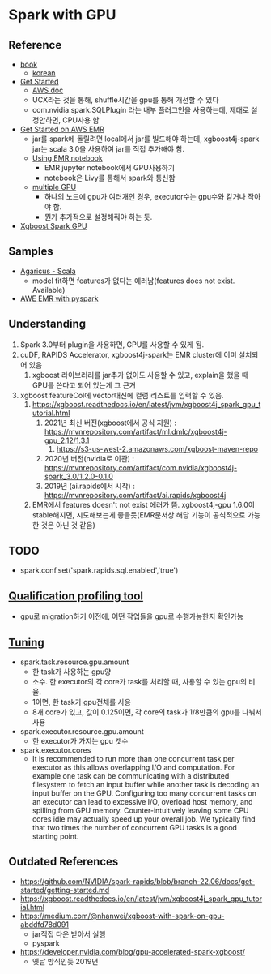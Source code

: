 # Spark with GPU

## Reference
- [book](https://images.nvidia.com/aem-dam/Solutions/deep-learning/deep-learning-ai/solutions/Accelerating-Apache-Spark-3-08262021.pdf)
  - [korean](https://www.nvidia.com/ko-kr/ai-data-science/spark-ebook/getting-started-spark-3/)
- [Get Started](https://nvidia.github.io/spark-rapids/docs/get-started/getting-started-aws-emr.html)
  - [AWS doc](https://docs.aws.amazon.com/emr/latest/ReleaseGuide/emr-spark-rapids.html)
  - UCX라는 것을 통해, shuffle시간을 gpu를 통해 개선할 수 있다
  - com.nvidia.spark.SQLPlugin 라는 내부 플러그인을 사용하는데, 제대로 설정안하면, CPU사용 함
- [Get Started on AWS EMR](https://nvidia.github.io/spark-rapids/docs/get-started/getting-started-aws-emr.html)
  - jar를 spark에 돌릴려면 local에서 jar를 빌드해야 하는데, xgboost4j-spark jar는 scala 3.0을 사용하여 jar를 직접 추가해야 함.
  - [Using EMR notebook](https://github.com/NVIDIA/spark-xgboost-examples/blob/spark-2/getting-started-guides/csp/aws/Using_EMR_Notebook.md)
    - EMR jupyter notebook에서 GPU사용하기
    - notebook은 Livy를 통해서 spark와 통신함
  - [multiple GPU](https://github.com/NVIDIA/spark-xgboost-examples/blob/spark-2/advanced-topics/multi-gpu.md)
    - 하나의 노드에 gpu가 여러개인 경우, executor수는 gpu수와 같거나 작아야 함.
    - 뭔가 추가적으로 설정해줘야 하는 듯.
- [Xgboost Spark GPU]()

## Samples
- [Agaricus - Scala](https://github.com/NVIDIA/spark-xgboost-examples/blob/spark-3/examples/notebooks/scala/agaricus-gpu.ipynb)
  - model fit하면 features가 없다는 에러남(features does not exist. Available)
- [AWE EMR with pyspark](https://github.com/NVIDIA/spark-rapids/blob/main/docs/demo/AWS-EMR/Mortgage-ETL-GPU-EMR.ipynb)


## Understanding
1. Spark 3.0부터 plugin을 사용하면, GPU를 사용할 수 있게 됨.
2. cuDF, RAPIDS Accelerator, xgboost4j-spark는 EMR cluster에 이미 설치되어 있음
   1. xgboost 라이브러리를 jar추가 없이도 사용할 수 있고, explain을 했을 때 GPU를 쓴다고 되어 있는게 그 근거
3. xgboost featureCol에 vector대신에 컬럼 리스트를 입력할 수 있음.
   1. https://xgboost.readthedocs.io/en/latest/jvm/xgboost4j_spark_gpu_tutorial.html
      1. 2021년 최신 버전(xgboost에서 공식 지원) : https://mvnrepository.com/artifact/ml.dmlc/xgboost4j-gpu_2.12/1.3.1
         1. https://s3-us-west-2.amazonaws.com/xgboost-maven-repo
      2. 2020년 버전(nvidia로 이관) : https://mvnrepository.com/artifact/com.nvidia/xgboost4j-spark_3.0/1.2.0-0.1.0
      3. 2019년 (ai.rapids에서 시작) : https://mvnrepository.com/artifact/ai.rapids/xgboost4j
   2. EMR에서 features doesn't not exist 에러가 뜸. xgboost4j-gpu 1.6.0이 stable해지면, 시도해보는게 좋을듯(EMR문서상 해당 기능이 공식적으로 가능한 것은 아닌 것 같음)

## TODO
- spark.conf.set('spark.rapids.sql.enabled','true')

## [Qualification profiling tool](https://nvidia.github.io/spark-rapids/docs/get-started/getting-started-workload-qualification.html)
- gpu로 migration하기 이전에, 어떤 작업들을 gpu로 수행가능한지 확인가능

## [Tuning](https://nvidia.github.io/spark-rapids/docs/tuning-guide.html)

- spark.task.resource.gpu.amount
  - 한 task가 사용하는 gpu양
  - 소수. 한 executor의 각 core가 task를 처리할 때, 사용할 수 있는 gpu의 비율.
  - 1이면, 한 task가 gpu전체를 사용
  - 8개 core가 있고, 값이 0.125이면, 각 core의 task가 1/8만큼의 gpu를 나눠서 사용
- spark.executor.resource.gpu.amount
  - 한 executor가 가지는 gpu 갯수
- spark.executor.cores
  - It is recommended to run more than one concurrent task per executor as this allows overlapping I/O and computation. For example one task can be communicating with a distributed filesystem to fetch an input buffer while another task is decoding an input buffer on the GPU. Configuring too many concurrent tasks on an executor can lead to excessive I/O, overload host memory, and spilling from GPU memory. Counter-intuitively leaving some CPU cores idle may actually speed up your overall job. We typically find that two times the number of concurrent GPU tasks is a good starting point.
  

## Outdated References
- https://github.com/NVIDIA/spark-rapids/blob/branch-22.06/docs/get-started/getting-started.md
- https://xgboost.readthedocs.io/en/latest/jvm/xgboost4j_spark_gpu_tutorial.html
- https://medium.com/@nhanwei/xgboost-with-spark-on-gpu-abddfd78d091
    - jar직접 다운 받아서 실행
    - pyspark
- https://developer.nvidia.com/blog/gpu-accelerated-spark-xgboost/
    - 옛날 방식인듯 2019년
